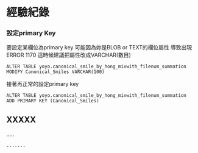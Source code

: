 # 經驗紀錄 #


### 設定primary Key ###

要設定某欄位為primary key 可能因為妳是BLOB or TEXT的欄位屬性 導致出現ERROR 1170
這時候建議把屬性改成VARCHAR(數目)
```
ALTER TABLE yoyo.canonical_smile_by_hong_mixwith_filenum_summation
MODIFY Canonical_Smiles VARCHAR(100)
```
接著再正常的設定primary key

```
ALTER TABLE yoyo.canonical_smile_by_hong_mixwith_filenum_summation
ADD PRIMARY KEY (Canonical_Smiles)
```
## XXXXX ##
.....

```
.......
```
